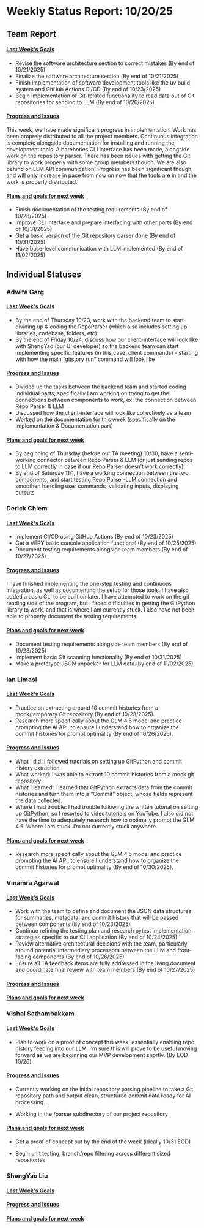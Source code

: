 # Weekly Status Report: 10/20/25

## Team Report

#### <u>Last Week's Goals</u>
- Revise the software architecture section to correct mistakes (By end of 10/21/2025)
- Finalize the software architecture section (By end of 10/21/2025)
- Finish implementation of software development tools like the uv build system and GitHub Actions CI/CD (By end of 10/23/2025)
- Begin implementation of Git-related functionality to read data out of Git repositories for sending to LLM (By end of 10/26/2025)

#### <u>Progress and Issues</u>

This week, we have made significant progress in implementation. Work has been proprely distributed to all the project members. Continuous integration is complete alongside documentation for installing and running the development tools. A barebones CLI interface has been made, alongside work on the repository parser. There has been issues with getting the Git library to work properly with some group members though. We are also behind on LLM API communication. Progress has been significant though, and will only increase in pace from now on now that the tools are in and the work is properly distributed.
  
#### <u>Plans and goals for next week</u>
- Finish documentation of the testing requirements (By end of 10/28/2025)
- Improve CLI interface and prepare interfacing with other parts (By end of 10/31/2025)
- Get a basic version of the Git repository parser done (By end of 10/31/2025)
- Have base-level communication with LLM implemented (By end of 11/02/2025)

## Individual Statuses

### Adwita Garg

#### <u>Last Week's Goals</u>

- By the end of Thursday 10/23, work with the backend team to start dividing up & coding the RepoParser (which also includes setting up libraries, codebase, folders, etc)
- By the end of Friday 10/24, discuss how our client-interface will look like with ShengYao (our UI developer) so the backend team can start implementing specific features (in this case, client commands) - starting with how the main “gitstory run” command will look like

#### <u>Progress and Issues</u>

- Divided up the tasks between the backend team and started coding individual parts, specifically I am working on trying to get the connections between components to work, ex: the connection between Repo Parser & LLM
- Discussed how the client-interface will look like collectively as a team
- Worked on the documentation for this week (specifically on the Implementation & Documentation part)

  
#### <u>Plans and goals for next week</u>

- By beginning of Thursday (before our TA meeting) 10/30, have a semi-working connector between Repo Parser & LLM (or just sending repos to LLM correctly in case if our Repo Parser doesn’t work correctly)
- By end of Saturday 11/1, have a working connection between the two components, and start testing Repo Parser-LLM connection and smoothen handling user commands, validating inputs, displaying outputs




### Derick Chiem

#### <u>Last Week's Goals</u>

- Implement CI/CD using GitHub Actions (By end of 10/23/2025)
- Get a VERY basic console application functional (By end of 10/25/2025)
- Document testing requirements alongside team members (By end of 10/27/2025)

#### <u>Progress and Issues</u>

I have finished implementing the one-step testing and continuous integration, as well as documenting the setup for those tools. I have also added a basic CLI to be built on later. I have attempted to work on the git reading side of the program, but I faced difficulties in getting the GitPython library to work, and that is where I am currently stuck. I also have not been able to properly document the testing requirements.
  
#### <u>Plans and goals for next week</u>

- Document testing requirements alongside team members (By end of 10/28/2025)
- Implement basic Git scanning functionality (By end of 10/31/2025)
- Make a prototype JSON unpacker for LLM data (by end of 11/02/2025)


### Ian Limasi 

#### <u>Last Week's Goals</u>

- Practice on extracting around 10 commit histories from a mock/temporary Git repository (By end of 10/23/2025).
- Research more specifically about the GLM 4.5 model and practice prompting the AI API, to ensure I understand how to organize the commit histories for prompt optimality (By end of 10/26/2025).

#### <u>Progress and Issues</u>

- What I did: I followed tutorials on setting up GitPython and commit history extraction.
- What worked: I was able to extract 10 commit histories from a mock git repository
- What I learned: I learned that GitPython extracts data from the commit histories and turn them into a “Commit” object, whose fields represent the data collected.
- Where I had trouble: I had trouble following the written tutorial on setting up GitPython, so I resorted to video tutorials on YouTube. I also did not have the time to adequately research how to optimally prompt the GLM 4.5.
Where I am stuck: I’m not currently stuck anywhere.
  
#### <u>Plans and goals for next week</u>

- Research more specifically about the GLM 4.5 model and practice prompting the AI API, to ensure I understand how to organize the commit histories for prompt optimality (By end of 10/30/2025).

### Vinamra Agarwal

#### <u>Last Week's Goals</u>

- Work with the team to define and document the JSON data structures for summaries, metadata, and commit history that will be passed between components (By end of 10/23/2025)
- Continue refining the testing plan and research pytest implementation strategies specific to our CLI application (By end of 10/24/2025)
- Review alternative architectural decisions with the team, particularly around potential intermediary processors between the LLM and front-facing components (By end of 10/26/2025)
- Ensure all TA feedback items are fully addressed in the living document and coordinate final review with team members (By end of 10/27/2025)

#### <u>Progress and Issues</u>
  
#### <u>Plans and goals for next week</u>


### Vishal Sathambakkam

#### <u>Last Week's Goals</u>

- Plan to work on a proof of concept this week, essentially enabling repo history feeding into our LLM. I’m sure this will prove to be useful moving forward as we are beginning our MVP development shortly. (By EOD 10/26)

#### <u>Progress and Issues</u>

- Currently working on the initial repository parsing pipeline to take a Git repository path and output clean, structured commit data ready for AI processing.

- Working in the /parser subdirectory of our project repository
  
#### <u>Plans and goals for next week</u>

- Get a proof of concept out by the end of the week (ideally 10/31 EOD)

- Begin unit testing, branch/repo filtering across different sized repositories

### ShengYao Liu

#### <u>Last Week's Goals</u>

#### <u>Progress and Issues</u>
  
#### <u>Plans and goals for next week</u>

